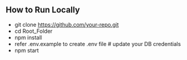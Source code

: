 ## How to Run Locally

- git clone https://github.com/your-repo.git
- cd Root_Folder
- npm install
- refer .env.example to create .env file  # update your DB credentials
- npm start
